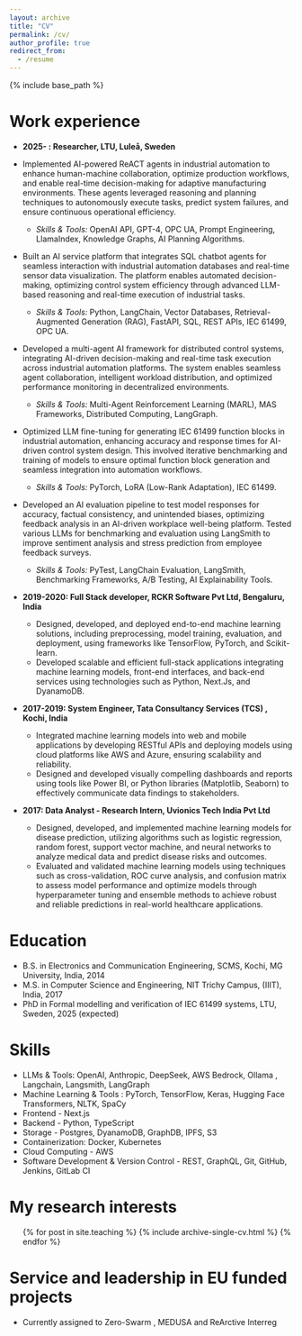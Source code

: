 ```yaml
---
layout: archive
title: "CV"
permalink: /cv/
author_profile: true
redirect_from:
  - /resume
---
```


{% include base_path %}

# Work experience

- **2025- : Researcher, LTU, Luleå, Sweden**

- Implemented AI-powered ReACT agents in industrial automation to enhance human-machine collaboration, optimize production workflows, and enable real-time decision-making for adaptive manufacturing environments. These agents leveraged reasoning and planning techniques to autonomously execute tasks, predict system failures, and ensure continuous operational efficiency.

  - _Skills & Tools:_ OpenAI API, GPT-4, OPC UA, Prompt Engineering, LlamaIndex, Knowledge Graphs, AI Planning Algorithms.

- Built an AI service platform that integrates SQL chatbot agents for seamless interaction with industrial automation databases and real-time sensor data visualization. The platform enables automated decision-making, optimizing control system efficiency through advanced LLM-based reasoning and real-time execution of industrial tasks.

  - _Skills & Tools:_ Python, LangChain, Vector Databases, Retrieval-Augmented Generation (RAG), FastAPI, SQL, REST APIs, IEC 61499, OPC UA.

- Developed a multi-agent AI framework for distributed control systems, integrating AI-driven decision-making and real-time task execution across industrial automation platforms. The system enables seamless agent collaboration, intelligent workload distribution, and optimized performance monitoring in decentralized environments.

  - _Skills & Tools:_ Multi-Agent Reinforcement Learning (MARL), MAS Frameworks, Distributed Computing, LangGraph.

- Optimized LLM fine-tuning for generating IEC 61499 function blocks in industrial automation, enhancing accuracy and response times for AI-driven control system design. This involved iterative benchmarking and training of models to ensure optimal function block generation and seamless integration into automation workflows.

  - _Skills & Tools:_ PyTorch, LoRA (Low-Rank Adaptation), IEC 61499.

- Developed an AI evaluation pipeline to test model responses for accuracy, factual consistency, and unintended biases, optimizing feedback analysis in an AI-driven workplace well-being platform. Tested various LLMs for benchmarking and evaluation using LangSmith to improve sentiment analysis and stress prediction from employee feedback surveys.

  - _Skills & Tools:_ PyTest, LangChain Evaluation, LangSmith, Benchmarking Frameworks, A/B Testing, AI Explainability Tools.

- **2019-2020: Full Stack developer, RCKR Software Pvt Ltd, Bengaluru, India**

  - Designed, developed, and deployed end-to-end machine learning solutions, including preprocessing, model training, evaluation, and deployment, using frameworks like TensorFlow, PyTorch, and Scikit-learn.
  - Developed scalable and efficient full-stack applications integrating machine learning models, front-end interfaces, and back-end services using technologies such as Python, Next.Js, and DyanamoDB.

- **2017-2019: System Engineer, Tata Consultancy Services (TCS) , Kochi, India**

  - Integrated machine learning models into web and mobile applications by developing RESTful APIs and deploying models using cloud platforms like AWS and Azure, ensuring scalability and reliability.
  - Designed and developed visually compelling dashboards and reports using tools like Power BI, or Python libraries (Matplotlib, Seaborn) to effectively communicate data findings to stakeholders.

- **2017: Data Analyst - Research Intern, Uvionics Tech India Pvt Ltd**
  - Designed, developed, and implemented machine learning models for disease prediction, utilizing algorithms such as logistic regression, random forest, support vector machine, and neural networks to analyze medical data and predict disease risks and outcomes.
  - Evaluated and validated machine learning models using techniques such as cross-validation, ROC curve analysis, and confusion matrix to assess model performance and optimize models through hyperparameter tuning and ensemble methods to achieve robust and reliable predictions in real-world healthcare applications.

# Education

- B.S. in Electronics and Communication Engineering, SCMS, Kochi, MG University, India, 2014
- M.S. in Computer Science and Engineering, NIT Trichy Campus, (IIIT), India, 2017
- PhD in Formal modelling and verification of IEC 61499 systems, LTU, Sweden, 2025 (expected)

# Skills

- LLMs & Tools: OpenAI, Anthropic, DeepSeek, AWS Bedrock, Ollama , Langchain, Langsmith, LangGraph
- Machine Learning & Tools : PyTorch, TensorFlow, Keras, Hugging Face Transformers, NLTK, SpaCy
- Frontend - Next.js
- Backend - Python, TypeScript
- Storage - Postgres, DyanamoDB, GraphDB, IPFS, S3
- Containerization: Docker, Kubernetes
- Cloud Computing - AWS
- Software Development & Version Control - REST, GraphQL, Git, GitHub, Jenkins, GitLab CI

# My research interests

  <ul>{% for post in site.teaching %}
    {% include archive-single-cv.html %}
  {% endfor %}</ul>
  
Service and leadership in EU funded projects
======
* Currently assigned to Zero-Swarm , MEDUSA and ReArctive Interreg
